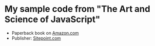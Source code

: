 # My sample code from "The Art and Science of JavaScript"

- Paperback book on [Amazon.com](http://www.amazon.com/Art-Science-JavaScript-Cameron-Adams/dp/0980285844/ref=sr_1_1?ie=UTF8&s=books&qid=1309038584&sr=8-1)
- Publisher: [Sitepoint.com](http://www.sitepoint.com/books/jsdesign1/)
